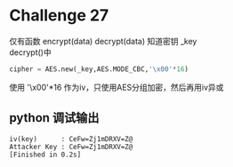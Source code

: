 # Challenge 27
仅有函数 encrypt(data) decrypt(data) 知道密钥 _key  
decrypt()中  
```python
cipher = AES.new(_key,AES.MODE_CBC,'\x00'*16)
```
使用 '\x00'*16 作为iv，只使用AES分组加密，然后再用iv异或  
## python 调试输出
    iv(key)      : CeFw=Zj1mDRXV=Z@  
    Attacker Key : CeFw=Zj1mDRXV=Z@  
    [Finished in 0.2s]  
